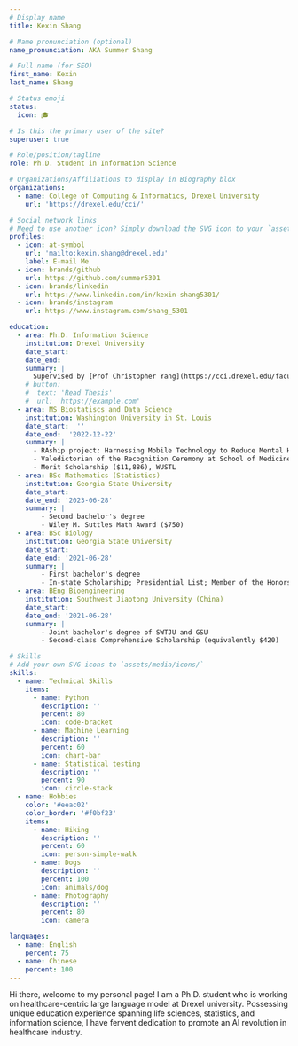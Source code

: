 ```yaml
---
# Display name
title: Kexin Shang

# Name pronunciation (optional)
name_pronunciation: AKA Summer Shang

# Full name (for SEO)
first_name: Kexin
last_name: Shang

# Status emoji
status:
  icon: 🎓

# Is this the primary user of the site?
superuser: true

# Role/position/tagline
role: Ph.D. Student in Information Science

# Organizations/Affiliations to display in Biography blox
organizations:
  - name: College of Computing & Informatics, Drexel University
    url: 'https://drexel.edu/cci/'

# Social network links
# Need to use another icon? Simply download the SVG icon to your `assets/media/icons/` folder.
profiles:
  - icon: at-symbol
    url: 'mailto:kexin.shang@drexel.edu'
    label: E-mail Me
  - icon: brands/github 
    url: https://github.com/summer5301
  - icon: brands/linkedin
    url: https://www.linkedin.com/in/kexin-shang5301/
  - icon: brands/instagram 
    url: https://www.instagram.com/shang_5301

education:
  - area: Ph.D. Information Science
    institution: Drexel University
    date_start: 
    date_end:  
    summary: |
      Supervised by [Prof Christopher Yang](https://cci.drexel.edu/faculty/cyang/). We focus on the intersection of LLM and health care, aiming to deliver a more trustworthy AI agent in disease detection, diagnosis reasoning and more.
    # button:
    #  text: 'Read Thesis'
    #  url: 'https://example.com'
  - area: MS Biostatiscs and Data Science
    institution: Washington University in St. Louis
    date_start:  ''
    date_end:  '2022-12-22'
    summary: |
      - RAship project: Harnessing Mobile Technology to Reduce Mental Health Disorders in College Population
      - Valedictorian of the Recognition Ceremony at School of Medicine, WashU
      - Merit Scholarship ($11,886), WUSTL
  - area: BSc Mathematics (Statistics)
    institution: Georgia State University
    date_start:  
    date_end: '2023-06-28'
    summary: |
        - Second bachelor's degree
        - Wiley M. Suttles Math Award ($750)
  - area: BSc Biology
    institution: Georgia State University
    date_start: 
    date_end: '2021-06-28'
    summary: |
        - First bachelor's degree
        - In-state Scholarship; Presidential List; Member of the Honors College
  - area: BEng Bioengineering
    institution: Southwest Jiaotong University (China)
    date_start: 
    date_end: '2021-06-28'
    summary: |
        - Joint bachelor's degree of SWTJU and GSU
        - Second-class Comprehensive Scholarship (equivalently $420)

# Skills
# Add your own SVG icons to `assets/media/icons/`
skills:
  - name: Technical Skills
    items:
      - name: Python
        description: ''
        percent: 80
        icon: code-bracket
      - name: Machine Learning
        description: ''
        percent: 60
        icon: chart-bar
      - name: Statistical testing
        description: ''
        percent: 90
        icon: circle-stack
  - name: Hobbies
    color: '#eeac02'
    color_border: '#f0bf23'
    items:
      - name: Hiking
        description: ''
        percent: 60
        icon: person-simple-walk
      - name: Dogs
        description: ''
        percent: 100
        icon: animals/dog
      - name: Photography
        description: ''
        percent: 80
        icon: camera

languages:
  - name: English
    percent: 75
  - name: Chinese
    percent: 100
---
```


Hi there, welcome to my personal page! 
I am a Ph.D. student who is working on healthcare-centric large language model at Drexel university. Possessing unique education experience spanning life sciences, statistics, and information science, I have fervent dedication to promote an AI revolution in healthcare industry.